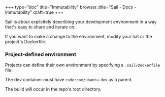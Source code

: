 +++
type="doc"
title="Immutability"
browser_title="Sail - Docs - Immutability"
draft=true
+++

Sail is about explicitely describing your development environment in a way
that's easy to share and iterate on.

If you want to make a change to the environment, modify your hat or the project's
Dockerfile.

### Project-defined environment

Projects can define their own environment by specifying a `.sail/Dockerfile` file.

The dev container must have `codercom/ubuntu-dev` as a parent.

The build will occur in the repo's root directory.